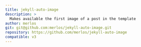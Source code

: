 ```yaml
---
title: jekyll-auto-image
description: >
  Makes available the first image of a post in the template
author: merlos
git: git@github.com:merlos/jekyll-auto-image.git
repository: https://github.com/merlos/jekyll-auto-image
compatible: v3
---
```

